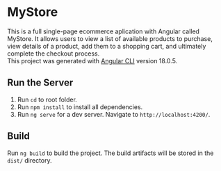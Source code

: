 # MyStore

This is a full single-page ecommerce aplication with Angular called MyStore. It allows users to view a list of available products to purchase, view details of a product, add them to a shopping cart, and ultimately complete the checkout process.<br>
This project was generated with [Angular CLI](https://github.com/angular/angular-cli) version 18.0.5.

## Run the Server
1. Run `cd` to root folder.
2. Run `npm install` to install all dependencies.
3. Run `ng serve` for a dev server. Navigate to `http://localhost:4200/`.

## Build

Run `ng build` to build the project. The build artifacts will be stored in the `dist/` directory.